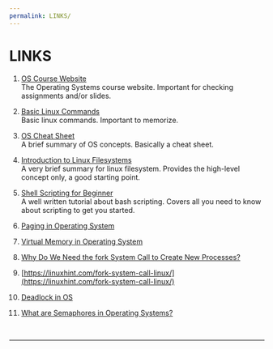 ```yaml
---
permalink: LINKS/
---
```


# LINKS

1. [OS Course Website](https://os.vlsm.org/)<br>
The Operating Systems course website. Important for checking assignments and/or slides.

2. [Basic Linux Commands](https://linoxide.com/linux-command/essential-linux-basic-commands/)<br>
Basic linux commands. Important to memorize.

3. [OS Cheat Sheet](https://www.geeksforgeeks.org/last-minute-notes-operating-systems/)<br>
A brief summary of OS concepts. Basically a cheat sheet.

4. [Introduction to Linux Filesystems](https://opensource.com/life/16/10/introduction-linux-filesystems)<br>
A very brief summary for linux filesystem. Provides the high-level concept only, a good starting point.

5. [Shell Scripting for Beginner](https://www.freecodecamp.org/news/shell-scripting-crash-course-how-to-write-bash-scripts-in-linux/)<br>
A well written tutorial about bash scripting. Covers all you need to know about scripting to get you started.

6. [Paging in Operating System](https://www.geeksforgeeks.org/paging-in-operating-system/)

7. [Virtual Memory in Operating System](https://www.geeksforgeeks.org/virtual-memory-in-operating-system/)

8. [Why Do We Need the fork System Call to Create New Processes?](https://www.baeldung.com/linux/fork-child-process)

9. [https://linuxhint.com/fork-system-call-linux/](https://linuxhint.com/fork-system-call-linux/)

10. [Deadlock in OS](https://www.scaler.com/topics/operating-system/deadlock-in-os/)

11. [What are Semaphores in Operating Systems?](https://byjus.com/gate/semaphores-in-operating-system-notes/#:~:text=Cons%20of%20Semaphores-,What%20are%20Semaphores%20in%20Operating%20Systems%3F,signal%2C%20for%20the%20process%20synchronization.)

<br>
<hr>
